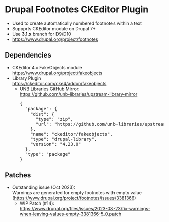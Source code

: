 # Drupal Footnotes CKEditor Plugin
- Used to create automatically numbered footnotes within a text
- Suppprts CKEditor module on Drupal 7+
- Use **3.1.x** branch for D9/D10
- https://www.drupal.org/project/footnotes

## Dependencies
- CKEditor 4.x FakeObjects module<br>
    https://www.drupal.org/project/fakeobjects
- Library Plugin<br>
  https://ckeditor.com/cke4/addon/fakeobjects
  - UNB Libraries GitHub Mirror:<br>
    https://github.com/unb-libraries/upstream-library-mirror
    <pre>
    {
      "package": {
        "dist": {
          "type": "zip",
          "url": "https://github.com/unb-libraries/upstream-library-mirror/raw/master/fakeobjects/fakeobjects_4.23.0-lts.zip"
        },
        "name": "ckeditor/fakeobjects",
        "type": "drupal-library",
        "version": "4.23.0"
      },
      "type": "package"
    }
    </pre>
  
 ## Patches
- Outstanding issue (Oct 2023):<br>
  Warnings are generated for empty footnotes with empty value
  (https://www.drupal.org/project/footnotes/issues/3381366)
  - WIP Patch (#14):<br>
    https://www.drupal.org/files/issues/2023-08-23/fix-warnings-when-leaving-values-empty-3381366-5_0.patch